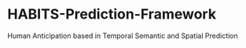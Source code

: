 # HABITS-Prediction-Framework
Human Anticipation based in Temporal Semantic and Spatial Prediction 
